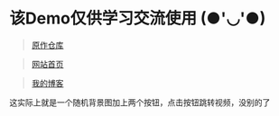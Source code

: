# 该Demo仅供学习交流使用 (●'◡'●)

>[原作仓库](https://github.com/Hisuifeng/cheat) 

>[网站首页](https://1477017264.github.io/rr_dadio/) 

>[我的博客](https://dadio.cc/) 

这实际上就是一个随机背景图加上两个按钮，点击按钮跳转视频，没别的了
